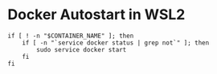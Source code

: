 # Docker Autostart in WSL2

```
if [ ! -n "$CONTAINER_NAME" ]; then
	if [ -n "`service docker status | grep not`" ]; then
		sudo service docker start
	fi
fi
```
